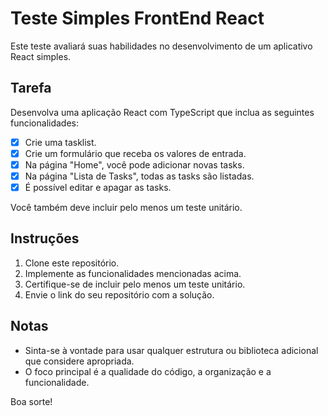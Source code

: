 # Teste Simples FrontEnd React

Este teste avaliará suas habilidades no desenvolvimento de um aplicativo React simples.

## Tarefa

Desenvolva uma aplicação React com TypeScript que inclua as seguintes funcionalidades:

- [x] Crie uma tasklist.
- [x] Crie um formulário que receba os valores de entrada.
- [x] Na página "Home", você pode adicionar novas tasks.
- [x] Na página "Lista de Tasks", todas as tasks são listadas.
- [x] É possível editar e apagar as tasks.

Você também deve incluir pelo menos um teste unitário.

## Instruções

1. Clone este repositório.
2. Implemente as funcionalidades mencionadas acima.
3. Certifique-se de incluir pelo menos um teste unitário.
4. Envie o link do seu repositório com a solução.

## Notas

- Sinta-se à vontade para usar qualquer estrutura ou biblioteca adicional que considere apropriada.
- O foco principal é a qualidade do código, a organização e a funcionalidade.

Boa sorte!
